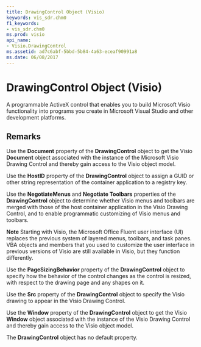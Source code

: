 ```yaml
---
title: DrawingControl Object (Visio)
keywords: vis_sdr.chm0
f1_keywords:
- vis_sdr.chm0
ms.prod: visio
api_name:
- Visio.DrawingControl
ms.assetid: ad7c6abf-5bbd-5b84-4a63-eceaf90991a8
ms.date: 06/08/2017
---
```



# DrawingControl Object (Visio)

A programmable ActiveX control that enables you to build Microsoft Visio functionality into programs you create in Microsoft Visual Studio and other development platforms.


## Remarks

Use the **Document** property of the **DrawingControl** object to get the Visio **Document** object associated with the instance of the Microsoft Visio Drawing Control and thereby gain access to the Visio object model.

Use the **HostID** property of the **DrawingControl** object to assign a GUID or other string representation of the container application to a registry key.

Use the **NegotiateMenus** and **Negotiate Toolbars** properties of the **DrawingControl** object to determine whether Visio menus and toolbars are merged with those of the host container application in the Visio Drawing Control, and to enable programmatic customizing of Visio menus and toolbars.


 **Note**  Starting with Visio, the Microsoft Office Fluent user interface (UI) replaces the previous system of layered menus, toolbars, and task panes. VBA objects and members that you used to customize the user interface in previous versions of Visio are still available in Visio, but they function differently.

Use the **PageSizingBehavior** property of the **DrawingControl** object to specify how the behavior of the control changes as the control is resized, with respect to the drawing page and any shapes on it.

Use the **Src** property of the **DrawingControl** object to specify the Visio drawing to appear in the Visio Drawing Control.

Use the **Window** property of the **DrawingControl** object to get the Visio **Window** object associated with the instance of the Visio Drawing Control and thereby gain access to the Visio object model.

The **DrawingControl** object has no default property.


